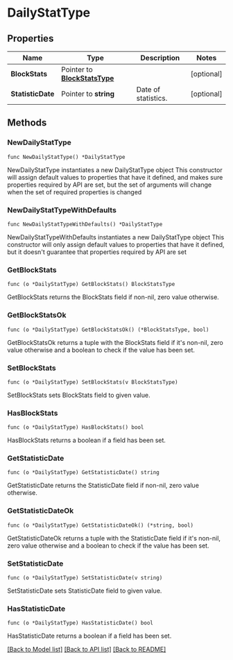 # DailyStatType

## Properties

Name | Type | Description | Notes
------------ | ------------- | ------------- | -------------
**BlockStats** | Pointer to [**BlockStatsType**](BlockStatsType.md) |  | [optional] 
**StatisticDate** | Pointer to **string** | Date of statistics. | [optional] 

## Methods

### NewDailyStatType

`func NewDailyStatType() *DailyStatType`

NewDailyStatType instantiates a new DailyStatType object
This constructor will assign default values to properties that have it defined,
and makes sure properties required by API are set, but the set of arguments
will change when the set of required properties is changed

### NewDailyStatTypeWithDefaults

`func NewDailyStatTypeWithDefaults() *DailyStatType`

NewDailyStatTypeWithDefaults instantiates a new DailyStatType object
This constructor will only assign default values to properties that have it defined,
but it doesn't guarantee that properties required by API are set

### GetBlockStats

`func (o *DailyStatType) GetBlockStats() BlockStatsType`

GetBlockStats returns the BlockStats field if non-nil, zero value otherwise.

### GetBlockStatsOk

`func (o *DailyStatType) GetBlockStatsOk() (*BlockStatsType, bool)`

GetBlockStatsOk returns a tuple with the BlockStats field if it's non-nil, zero value otherwise
and a boolean to check if the value has been set.

### SetBlockStats

`func (o *DailyStatType) SetBlockStats(v BlockStatsType)`

SetBlockStats sets BlockStats field to given value.

### HasBlockStats

`func (o *DailyStatType) HasBlockStats() bool`

HasBlockStats returns a boolean if a field has been set.

### GetStatisticDate

`func (o *DailyStatType) GetStatisticDate() string`

GetStatisticDate returns the StatisticDate field if non-nil, zero value otherwise.

### GetStatisticDateOk

`func (o *DailyStatType) GetStatisticDateOk() (*string, bool)`

GetStatisticDateOk returns a tuple with the StatisticDate field if it's non-nil, zero value otherwise
and a boolean to check if the value has been set.

### SetStatisticDate

`func (o *DailyStatType) SetStatisticDate(v string)`

SetStatisticDate sets StatisticDate field to given value.

### HasStatisticDate

`func (o *DailyStatType) HasStatisticDate() bool`

HasStatisticDate returns a boolean if a field has been set.


[[Back to Model list]](../README.md#documentation-for-models) [[Back to API list]](../README.md#documentation-for-api-endpoints) [[Back to README]](../README.md)


